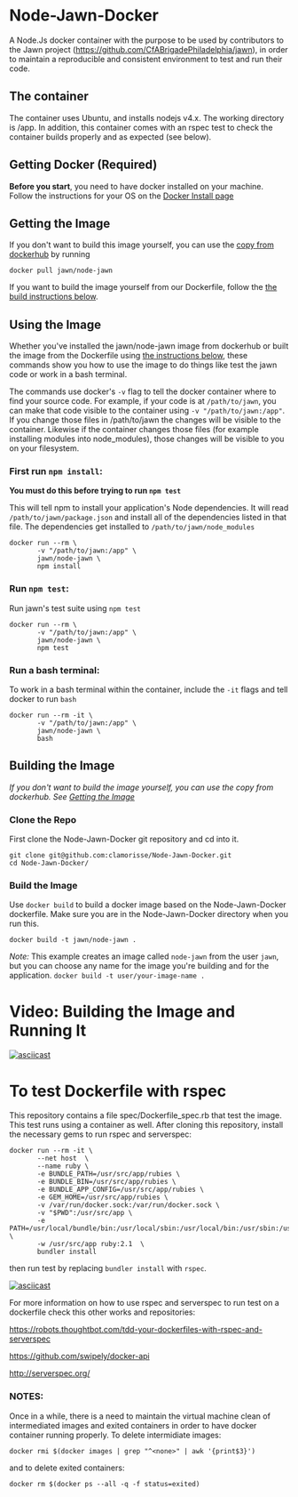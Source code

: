# Node-Jawn-Docker

A Node.Js docker container with the purpose to be used by contributors to the Jawn project (https://github.com/CfABrigadePhiladelphia/jawn), in order to maintain a reproducible and consistent environment to test and run their code.

## The container

The container uses Ubuntu, and installs nodejs v4.x. The working directory is /app.
In addition, this container comes with an rspec test to check the container builds properly and as expected (see below).

## Getting Docker (Required)

**Before you start**, you need to have docker installed on your machine. Follow the instructions for your OS on the [Docker Install page](https://docs.docker.com/engine/installation/)

## Getting the Image

If you don't want to build this image yourself, you can use the [copy from dockerhub](https://hub.docker.com/r/jawn/node-jawn/) by running

```
docker pull jawn/node-jawn
```

If you want to build the image yourself from our Dockerfile, follow the [the build instructions below](#build-the-image).

## Using the Image

Whether you've installed the jawn/node-jawn image from dockerhub or built the image from the Dockerfile using [the instructions below](#build-the-image), these commands show you how to use the image to do things like test the jawn code or work in a bash terminal.

The commands use docker's `-v` flag to tell the docker container where to find your source code. For example, if your code is at `/path/to/jawn`, you can make that code visible to the container using `-v "/path/to/jawn:/app"`.  If you change those files in /path/to/jawn the changes will be visible to the container. Likewise if the container changes those files (for example installing modules into node_modules), those changes will be visible to you on your filesystem.

### First run `npm install`:

**You must do this before trying to run `npm test`**

This will tell npm to install your application's Node dependencies. It will read `/path/to/jawn/package.json` and install all of the dependencies listed in that file.  The dependencies get installed to `/path/to/jawn/node_modules`

```
docker run --rm \
       -v "/path/to/jawn:/app" \
       jawn/node-jawn \
       npm install
```

### Run `npm test`:
Run jawn's test suite using `npm test`

```
docker run --rm \
       -v "/path/to/jawn:/app" \
       jawn/node-jawn \
       npm test
```

### Run a bash terminal:

To work in a bash terminal within the container, include  the `-it` flags and tell docker to run `bash`

```
docker run --rm -it \
       -v "/path/to/jawn:/app" \
       jawn/node-jawn \
       bash
```

## Building the Image
_If you don't want to build the image yourself, you can use the copy from dockerhub. See [Getting the Image](#getting-the-image)_


### Clone the Repo

First clone the Node-Jawn-Docker git repository and cd into it.

```
git clone git@github.com:clamorisse/Node-Jawn-Docker.git
cd Node-Jawn-Docker/
```

### Build the Image

Use `docker build` to build a docker image based on the Node-Jawn-Docker dockerfile. Make sure you are in the Node-Jawn-Docker directory when you run this.

```
docker build -t jawn/node-jawn .
```

_Note:_ This example creates an image called `node-jawn` from the user `jawn`, but you can choose any name for the image you're building and for the application. `docker build -t user/your-image-name .`

# Video: Building the Image and Running It

[![asciicast](https://asciinema.org/a/32qm7ro3yw1ss0qvccgv7oafl.png)](https://asciinema.org/a/32qm7ro3yw1ss0qvccgv7oafl)

# To test Dockerfile with rspec

This repository contains a file spec/Dockerfile_spec.rb that test the image.
This test runs using a container as well.
After cloning this repository, install the necessary gems to run rspec and serverspec:
```
docker run --rm -it \
       --net host  \
       --name ruby \
       -e BUNDLE_PATH=/usr/src/app/rubies \
       -e BUNDLE_BIN=/usr/src/app/rubies \
       -e BUNDLE_APP_CONFIG=/usr/src/app/rubies \
       -e GEM_HOME=/usr/src/app/rubies \
       -v /var/run/docker.sock:/var/run/docker.sock \
       -v "$PWD":/usr/src/app \
       -e PATH=/usr/local/bundle/bin:/usr/local/sbin:/usr/local/bin:/usr/sbin:/usr/bin:/sbin:/bin:/usr/src/app:/usr/src/app/rubies \
       -w /usr/src/app ruby:2.1  \
       bundler install
```
then run test by replacing ```bundler install``` with ```rspec```.

[![asciicast](https://asciinema.org/a/7tlmvef67ob9zzvhvr8p1eqa0.png)](https://asciinema.org/a/7tlmvef67ob9zzvhvr8p1eqa0)

For more information on how to use rspec and serverspec to run test on a dockerfile check this other works and repositories:

https://robots.thoughtbot.com/tdd-your-dockerfiles-with-rspec-and-serverspec

https://github.com/swipely/docker-api

http://serverspec.org/

### NOTES:
Once in a while, there is a need to maintain the virtual machine clean of intermediated images and exited containers
in order to have docker container running properly.
To delete intermidiate images:

```docker rmi $(docker images | grep "^<none>" | awk '{print$3}')```

and to delete exited containers:

```docker rm $(docker ps --all -q -f status=exited)```
